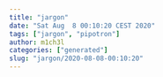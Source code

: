 ```yaml
---
title: "jargon"
date: "Sat Aug  8 00:10:20 CEST 2020"
tags: ["jargon", "pipotron"]
author: m1ch3l
categories: ["generated"]
slug: "jargon/2020-08-08-00:10:20"
---
```



